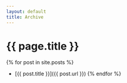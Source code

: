 ```yaml
---
layout: default
title: Archive
---
```


# {{ page.title }}

{% for post in site.posts %}
  * [{{ post.title }}]({{ post.url }})
{% endfor %}



